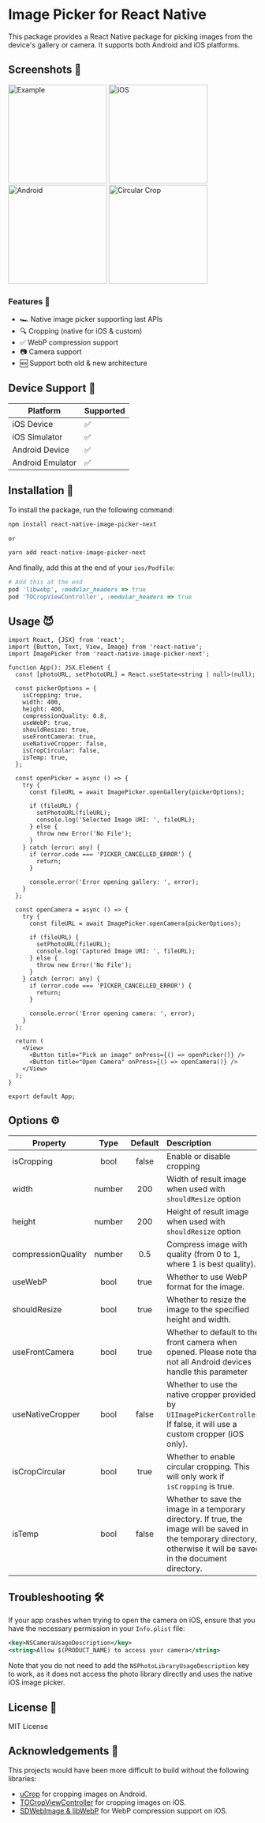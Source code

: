 # Image Picker for React Native

This package provides a React Native package for picking images from the device's gallery or camera. It supports both Android and iOS platforms.

## Screenshots 📸

<p align="left">
  <img width=200 title="Example" src="https://github.com/calico-games/react-native-image-picker-next/blob/main/screenshots/example.png">
  <img width=200 title="iOS" src="https://github.com/calico-games/react-native-image-picker-next/blob/main/screenshots/ios.png">
  <img width=200 title="Android" src="https://github.com/calico-games/react-native-image-picker-next/blob/main/screenshots/android.jpg">
  <img width=200 title="Circular Crop" src="https://github.com/calico-games/react-native-image-picker-next/blob/main/screenshots/circular.jpg">
</p>

### Features 🚀

* 🏎️ Native image picker supporting last APIs
* 🔍 Cropping (native for iOS & custom)
* ✅ WebP compression support
* 📷 Camera support
* 🆕 Support both old & new architecture

## Device Support 📱

| Platform         | Supported |
| ---------------- | --------- |
| iOS Device       | ✅        |
| iOS Simulator    | ✅        |
| Android Device   | ✅        |
| Android Emulator | ✅        |

## Installation 🚀

To install the package, run the following command:

```sh
npm install react-native-image-picker-next

or

yarn add react-native-image-picker-next
```

And finally, add this at the end of your `ios/Podfile`:

```ruby
# Add this at the end
pod 'libwebp', :modular_headers => true
pod 'TOCropViewController', :modular_headers => true
```

## Usage 😈

```tsx
import React, {JSX} from 'react';
import {Button, Text, View, Image} from 'react-native';
import ImagePicker from 'react-native-image-picker-next';

function App(): JSX.Element {
  const [photoURL, setPhotoURL] = React.useState<string | null>(null);

  const pickerOptions = {
    isCropping: true,
    width: 400,
    height: 400,
    compressionQuality: 0.8,
    useWebP: true,
    shouldResize: true,
    useFrontCamera: true,
    useNativeCropper: false,
    isCropCircular: false,
    isTemp: true,
  };

  const openPicker = async () => {
    try {
      const fileURL = await ImagePicker.openGallery(pickerOptions);

      if (fileURL) {
        setPhotoURL(fileURL);
        console.log('Selected Image URI: ', fileURL);
      } else {
        throw new Error('No File');
      }
    } catch (error: any) {
      if (error.code === 'PICKER_CANCELLED_ERROR') {
        return;
      }

      console.error('Error opening gallery: ', error);
    }
  };

  const openCamera = async () => {
    try {
      const fileURL = await ImagePicker.openCamera(pickerOptions);

      if (fileURL) {
        setPhotoURL(fileURL);
        console.log('Captured Image URI: ', fileURL);
      } else {
        throw new Error('No File');
      }
    } catch (error: any) {
      if (error.code === 'PICKER_CANCELLED_ERROR') {
        return;
      }

      console.error('Error opening camera: ', error);
    }
  };

  return (
    <View>
      <Button title="Pick an image" onPress={() => openPicker()} />
      <Button title="Open Camera" onPress={() => openCamera()} />
    </View>
  );
}

export default App;
```

## Options ⚙

| Property | Type | Default | Description |
| -------- | :---: | :---: | :---------- |
| isCropping | bool | false | Enable or disable cropping |
| width | number | 200 | Width of result image when used with `shouldResize` option |
| height | number | 200 | Height of result image when used with `shouldResize` option |
| compressionQuality | number | 0.5 | Compress image with quality (from 0 to 1, where 1 is best quality). |
| useWebP | bool | true | Whether to use WebP format for the image. |
| shouldResize | bool | true | Whether to resize the image to the specified height and width. |
| useFrontCamera | bool | true | Whether to default to the front camera when opened. Please note that not all Android devices handle this parameter |
| useNativeCropper | bool | false | Whether to use the native cropper provided by `UIImagePickerController`. If false, it will use a custom cropper (iOS only). |
| isCropCircular | bool | true | Whether to enable circular cropping. This will only work if `isCropping` is true. |
| isTemp | bool | false | Whether to save the image in a temporary directory. If true, the image will be saved in the temporary directory, otherwise it will be saved in the document directory. |

## Troubleshooting 🛠

If your app crashes when trying to open the camera on iOS, ensure that you have the necessary permission in your `Info.plist` file:

```xml
<key>NSCameraUsageDescription</key>
<string>Allow $(PRODUCT_NAME) to access your camera</string>
```

Note that you do not need to add the `NSPhotoLibraryUsageDescription` key to work, as it does not access the photo library directly and uses the native iOS image picker.

## License 📄

MIT License

## Acknowledgements 🙏

This projects would have been more difficult to build without the following libraries:

* [uCrop](https://github.com/Yalantis/uCrop) for cropping images on Android.
* [TOCropViewController](https://github.com/TimOliver/TOCropViewController) for cropping images on iOS.
* [SDWebImage & libWebP](https://github.com/SDWebImage/libwebp-Xcode) for WebP compression support on iOS.
